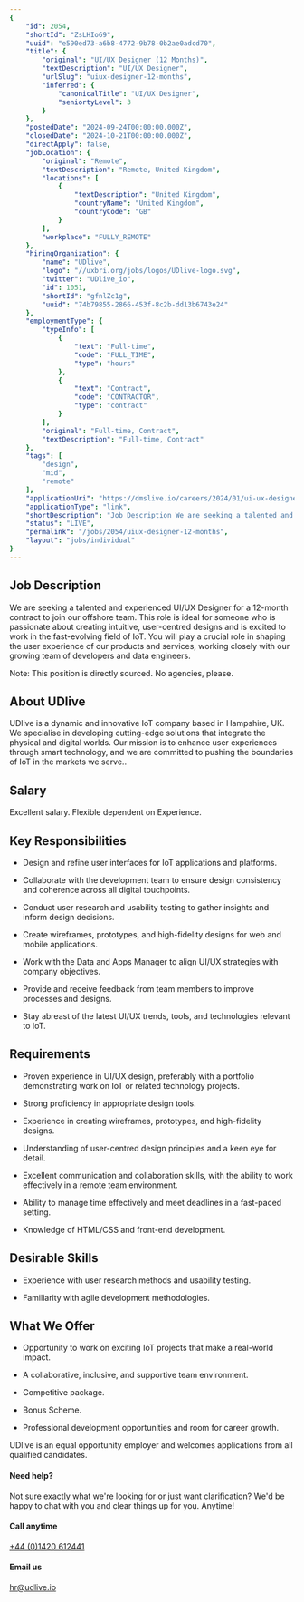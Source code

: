 ```yaml
---
{
	"id": 2054,
	"shortId": "ZsLHIo69",
	"uuid": "e590ed73-a6b8-4772-9b78-0b2ae0adcd70",
	"title": {
		"original": "UI/UX Designer (12 Months)",
		"textDescription": "UI/UX Designer",
		"urlSlug": "uiux-designer-12-months",
		"inferred": {
			"canonicalTitle": "UI/UX Designer",
			"seniortyLevel": 3
		}
	},
	"postedDate": "2024-09-24T00:00:00.000Z",
	"closedDate": "2024-10-21T00:00:00.000Z",
	"directApply": false,
	"jobLocation": {
		"original": "Remote",
		"textDescription": "Remote, United Kingdom",
		"locations": [
			{
				"textDescription": "United Kingdom",
				"countryName": "United Kingdom",
				"countryCode": "GB"
			}
		],
		"workplace": "FULLY_REMOTE"
	},
	"hiringOrganization": {
		"name": "UDlive",
		"logo": "//uxbri.org/jobs/logos/UDlive-logo.svg",
		"twitter": "UDlive_io",
		"id": 1051,
		"shortId": "gfnlZc1g",
		"uuid": "74b79855-2866-453f-8c2b-dd13b6743e24"
	},
	"employmentType": {
		"typeInfo": [
			{
				"text": "Full-time",
				"code": "FULL_TIME",
				"type": "hours"
			},
			{
				"text": "Contract",
				"code": "CONTRACTOR",
				"type": "contract"
			}
		],
		"original": "Full-time, Contract",
		"textDescription": "Full-time, Contract"
	},
	"tags": [
		"design",
		"mid",
		"remote"
	],
	"applicationUri": "https://dmslive.io/careers/2024/01/ui-ux-designer",
	"applicationType": "link",
	"shortDescription": "Job Description We are seeking a talented and experienced UI/UX/ Designer for a 12-month- contract to join our offshore team. This role is ideal for someone who is passionate about creating intuitive",
	"status": "LIVE",
	"permalink": "/jobs/2054/uiux-designer-12-months",
	"layout": "jobs/individual"
}
---
```

<h2>Job Description</h2><p>We are seeking a talented and experienced UI/UX Designer for a 12-month contract to join our offshore team. This role is ideal for someone who is passionate about creating intuitive, user-centred designs and is excited to work in the fast-evolving field of IoT. You will play a crucial role in shaping the user experience of our products and services, working closely with our growing team of developers and data engineers.</p><p>Note: This position is directly sourced. No agencies, please.</p><h2>About UDlive</h2><p>UDlive is a dynamic and innovative IoT company based in Hampshire, UK. We specialise in developing cutting-edge solutions that integrate the physical and digital worlds. Our mission is to enhance user experiences through smart technology, and we are committed to pushing the boundaries of IoT in the markets we serve..</p><h2>Salary</h2><p>Excellent salary. Flexible dependent on Experience.</p><h2>Key Responsibilities</h2><ul><li><p>Design and refine user interfaces for IoT applications and platforms.</p></li><li><p>Collaborate with the development team to ensure design consistency and coherence across all digital touchpoints.</p></li><li><p>Conduct user research and usability testing to gather insights and inform design decisions.</p></li><li><p>Create wireframes, prototypes, and high-fidelity designs for web and mobile applications.</p></li><li><p>Work with the Data and Apps Manager to align UI/UX strategies with company objectives.</p></li><li><p>Provide and receive feedback from team members to improve processes and designs.</p></li><li><p>Stay abreast of the latest UI/UX trends, tools, and technologies relevant to IoT.</p></li></ul><h2>Requirements</h2><ul><li><p>Proven experience in UI/UX design, preferably with a portfolio demonstrating work on IoT or related technology projects.</p></li><li><p>Strong proficiency in appropriate design tools.</p></li><li><p>Experience in creating wireframes, prototypes, and high-fidelity designs.</p></li><li><p>Understanding of user-centred design principles and a keen eye for detail.</p></li><li><p>Excellent communication and collaboration skills, with the ability to work effectively in a remote team environment.</p></li><li><p>Ability to manage time effectively and meet deadlines in a fast-paced setting.</p></li><li><p>Knowledge of HTML/CSS and front-end development.</p></li></ul><h2>Desirable Skills</h2><ul><li><p>Experience with user research methods and usability testing.</p></li><li><p>Familiarity with agile development methodologies.</p></li></ul><h2>What We Offer</h2><ul><li><p>Opportunity to work on exciting IoT projects that make a real-world impact.</p></li><li><p>A collaborative, inclusive, and supportive team environment.</p></li><li><p>Competitive package.</p></li><li><p>Bonus Scheme.</p></li><li><p>Professional development opportunities and room for career growth.</p></li></ul><p>UDlive is an equal opportunity employer and welcomes applications from all qualified candidates.</p><h4>Need help?</h4><p>Not sure exactly what we're looking for or just want clarification? We'd be happy to chat with you and clear things up for you. Anytime!</p><h4>Call anytime</h4><p><a target="_blank" rel="noopener noreferrer nofollow" href="tel:+44 (0)1420 612441">+44 (0)1420 612441</a></p><h4>Email us</h4><p><a target="_blank" rel="noopener noreferrer nofollow" href="mailto:hr@udlive.io">hr@udlive.io</a></p>
